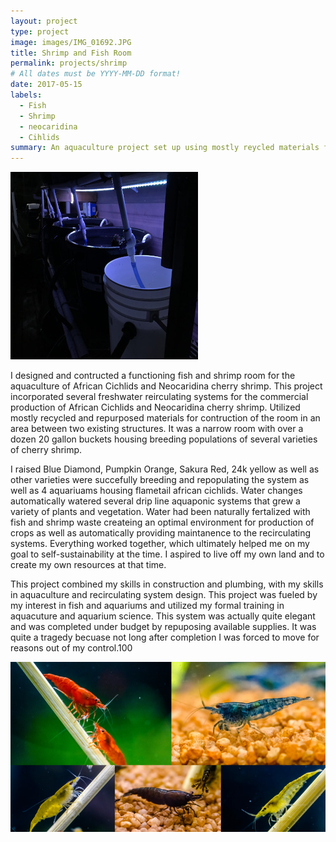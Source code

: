 ```yaml
---
layout: project
type: project
image: images/IMG_01692.JPG
title: Shrimp and Fish Room
permalink: projects/shrimp
# All dates must be YYYY-MM-DD format!
date: 2017-05-15
labels:
  - Fish
  - Shrimp
  - neocaridina
  - Cihlids
summary: An aquaculture project set up using mostly reycled materials for the breeding of shrimp and fish
---
```


<img class="ui medium right floated rounded image" src="../images/IMG_01692.JPG">

I designed and contructed a functioning fish and shrimp room for the aquaculture of African Cichlids and Neocaridina cherry shrimp.  This project incorporated several freshwater reirculating systems for the commercial production of African Cichlids and Neocaridina cherry shrimp.  Utilized mostly recycled and repurposed materials for contruction of the room in an area between two existing structures.  It was a narrow room with over a dozen 20 gallon buckets housing breeding populations of several varieties of cherry shrimp.  
  
I raised Blue Diamond, Pumpkin Orange, Sakura Red, 24k yellow as well as other varieties were succefully breeding and repopulating the system as well as 4 aquariuams housing flametail african cichlids.  Water changes automatically watered several drip line aquaponic systems that grew a variety of plants and vegetation.  Water had been naturally fertalized with fish and shrimp waste createing an optimal environment for production of crops as well as automatically providing maintanence to the recirculating systems.  Everything worked together, which ultimately helped me on my goal to self-sustainability at the time.  I aspired to live off my own land and to create my own resources at that time.
  
This project combined my skills in construction and plumbing, with my skills in aquaculture and recirculating system design.  This project was fueled by my interest in fish and aquariums and utilized my formal training in aquacuture and aquarium science.  This system was actually quite elegant and was completed under budget by repuposing available supplies.  It was quite a tragedy becuase not long after completion I was forced to move for reasons out of my control.100

<p>
  <img src="../images/shrimp.png">

